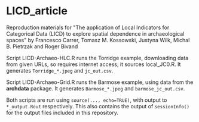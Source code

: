 # LICD_article

Reproduction materials for "The application of Local Indicators for Categorical Data (LICD) to explore spatial dependence in archaeological spaces" by Francesco Carrer, Tomasz M. Kossowski, Justyna Wilk, Michal B. Pietrzak and Roger Bivand

Script LICD-Archaeo-HLC.R runs the Torridge example, downloading data from given URLs, so requires internet access; it sources local_JC0.R. It generates `Torridge_*.jpeg` and `jc_out.csv`.

Script LICD-Archaeo-Grid.R runs the Barmose example, using data from the **archdata** package. It generates `Barmose_*.jpeg` and `barmose_jc_out.csv`.

Both scripts are run using `source(..., echo=TRUE)`, with output to `*_output.Rout` respectively. This also contains the output  of `sessionInfo()` for the output files included in this repository.

